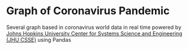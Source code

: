# Graph of Coronavirus Pandemic

Several graph based in coronavirus world data in real time powered by <a href="https://github.com/CSSEGISandData/COVID-19"> Johns Hopkins University Center for Systems Science and Engineering (JHU CSSE)</a> using Pandas
 

